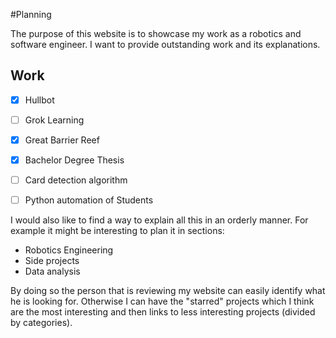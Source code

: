 #Planning

The purpose of this website is to showcase my work as a robotics and software engineer. I want to provide outstanding work and its explanations.

## Work

- [x] Hullbot
- [ ] Grok Learning
- [x] Great Barrier Reef
- [x] Bachelor Degree Thesis
- [ ] Card detection algorithm
- [ ] Python automation of Students



I would also like to find a way to explain all this in an orderly manner. For example it might be interesting to plan it in sections:
- Robotics Engineering
- Side projects
- Data analysis


By doing so the person that is reviewing my website can easily identify what he is looking for. Otherwise I can have the "starred" projects which I think are the most interesting and then links to less interesting projects (divided by categories).
